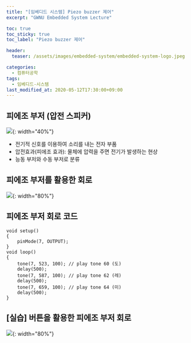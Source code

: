 ```yaml
---
title: "[임베디드 시스템] Piezo buzzer 제어"
excerpt: "GWNU Embedded System Lecture"

toc: true
toc_sticky: true
toc_label: "Piezo buzzer 제어"

header:
  teaser: /assets/images/embedded-system/embedded-system-logo.jpeg

categories:
  - 컴퓨터공학
tags:
  - 임베디드-시스템
last_modified_at: 2020-05-12T17:30:00+09:00
---
```


## 피에조 부저 (압전 스피커)

![](https://eliotjang.github.io/assets/images/embedded-system/piezo-buzzer-control-1.png){: width="40%"}

- 전기적 신호를 이용하여 소리를 내는 전자 부품
- 압전효과(피에조 효과): 물체에 압력을 주면 전기가 발생하는 현상
- 능동 부저와 수동 부저로 분류


## 피에조 부저를 활용한 회로

![](https://eliotjang.github.io/assets/images/embedded-system/piezo-buzzer-control-2.png){: width="80%"}


## 피에조 부저 회로 코드

```
void setup()
{
    pinMode(7, OUTPUT);
}
void loop()
{
    tone(7, 523, 100); // play tone 60 (도)
    delay(500);
    tone(7, 587, 100); // play tone 62 (레)
    delay(500);
    tone(7, 659, 100); // play tone 64 (미)
    delay(500);
}
```

## [실습] 버튼을 활용한 피에조 부저 회로

![](https://eliotjang.github.io/assets/images/embedded-system/piezo-buzzer-control-3.png){: width="80%"}













